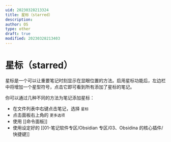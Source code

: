 ```yaml
---
uid: 20230328213324
title: 星标（starred）
description: 
author: OS
type: other
draft: true
modified: 20230328213403
---
```

# 星标（starred）

星标是一个可以让重要笔记时刻显示在显眼位置的方法。启用星标功能后，左边栏中将增加一个星型符号，点击它即可看到所有添加了星标的笔记。

你可以通过几种不同的方法为笔记添加星标：

- 在文件列表中右键点击笔记，选择 `星标`
- 点击面板右上角的 `更多选项`
- 使用 [[命令面板]]
- 使用设定好的 [[01-笔记软件专区/Obsidian 专区/03、Obsidina 的核心插件/快捷键]]
